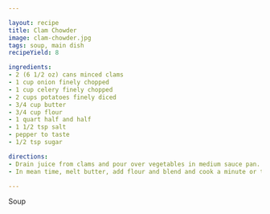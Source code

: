 ```yaml
---

layout: recipe
title: Clam Chowder
image: clam-chowder.jpg
tags: soup, main dish
recipeYield: 8

ingredients:
- 2 (6 1/2 oz) cans minced clams
- 1 cup onion finely chopped
- 1 cup celery finely chopped
- 2 cups potatoes finely diced
- 3/4 cup butter
- 3/4 cup flour
- 1 quart half and half
- 1 1/2 tsp salt
- pepper to taste
- 1/2 tsp sugar

directions:
- Drain juice from clams and pour over vegetables in medium sauce pan.  Add enough water to barely cover and simmer, covered, over medium heat until potatoes are tender, about 20 minutes.
- In mean time, melt butter, add flour and blend and cook a minute or two.  Add cream and cook and stir until smooth and thick, using wire whisk to blend.  Add undrained vegetables and clams and heat through.  Season with salt, pepper and sugar.  

---
```


Soup